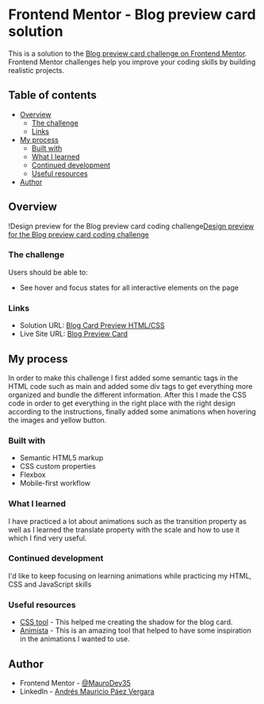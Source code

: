 # Frontend Mentor - Blog preview card solution

This is a solution to the [Blog preview card challenge on Frontend Mentor](https://www.frontendmentor.io/challenges/blog-preview-card-ckPaj01IcS). Frontend Mentor challenges help you improve your coding skills by building realistic projects. 

## Table of contents

- [Overview](#overview)
  - [The challenge](#the-challenge)
  - [Links](#links)
- [My process](#my-process)
  - [Built with](#built-with)
  - [What I learned](#what-i-learned)
  - [Continued development](#continued-development)
  - [Useful resources](#useful-resources)
- [Author](#author)

## Overview
!Design preview for the Blog preview card coding challenge[Design preview for the Blog preview card coding challenge](/Screenshot.png)

### The challenge

Users should be able to:

- See hover and focus states for all interactive elements on the page

### Links

- Solution URL: [Blog Card Preview HTML/CSS](https://www.frontendmentor.io/solutions/blog-card-preview-htmlcss-hAcu8ppRwO)
- Live Site URL: [Blog Preview Card](https://maurodev35.github.io/Blog-Preview-Card/)

## My process
In order to make this challenge I first added some semantic tags in the HTML code such as main and added some div tags to get everything more organized and bundle the different information. After this I made the CSS code in order to get everything in the right place with the right design according to the instructions, finally added some animations when hovering the images and yellow button.

### Built with

- Semantic HTML5 markup
- CSS custom properties
- Flexbox
- Mobile-first workflow

### What I learned

I have practiced a lot about animations such as the transition property as well as I learned the translate property with the scale and how to use it which I find very useful.

### Continued development

I'd like to keep focusing on learning animations while practicing my HTML, CSS and JavaScript skills

### Useful resources

- [CSS tool](https://10015.io/tools/css-box-shadow-generator#google_vignette) - This helped me creating the shadow for the blog card.
- [Animista](https://animista.net/) - This is an amazing tool that helped to have some inspiration in the animations I wanted to use.

## Author

- Frontend Mentor - [@MauroDev35](https://www.frontendmentor.io/profile/MauroDev35)
- LinkedIn - [Andrés Mauricio Páez Vergara](https://www.linkedin.com/in/maurodev35/)